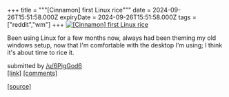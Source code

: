 +++
title = """[Cinnamon] first Linux rice"""
date = 2024-09-26T15:51:58.000Z
expiryDate = 2024-09-26T15:51:58.000Z
tags = ["reddit","wm"]
+++
[![[Cinnamon] first Linux rice](https://preview.redd.it/vih7oiaqd6rd1.png?width=640&crop=smart&auto=webp&s=03936459e8b43f74164e9454d5012f2229d2aea1 "[Cinnamon] first Linux rice")](https://www.reddit.com/r/unixporn/comments/1fpzig2/cinnamon_first_linux_rice/)

Been using Linux for a few months now, always had been theming my old windows setup, now that I'm comfortable with the desktop I'm using; I think it's about time to rice it.

submitted by [/u/6PigGod6](https://www.reddit.com/user/6PigGod6)  
[\[link\]](https://i.redd.it/vih7oiaqd6rd1.png) [\[comments\]](https://www.reddit.com/r/unixporn/comments/1fpzig2/cinnamon_first_linux_rice/)

[[source]](https://www.reddit.com/r/unixporn/comments/1fpzig2/cinnamon_first_linux_rice/)
